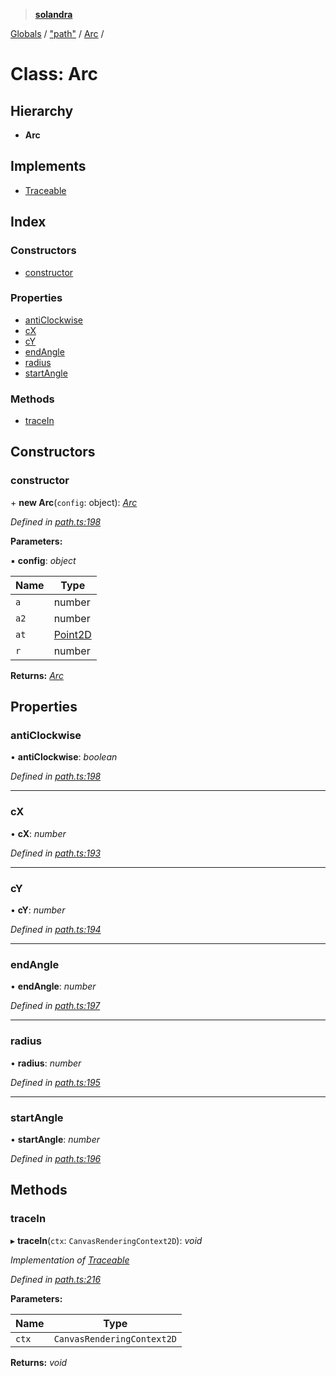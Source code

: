 > **[solandra](../README.md)**

[Globals](../globals.md) / ["path"](../modules/_path_.md) / [Arc](_path_.arc.md) /

# Class: Arc

## Hierarchy

* **Arc**

## Implements

* [Traceable](../interfaces/_path_.traceable.md)

## Index

### Constructors

* [constructor](_path_.arc.md#constructor)

### Properties

* [antiClockwise](_path_.arc.md#anticlockwise)
* [cX](_path_.arc.md#cx)
* [cY](_path_.arc.md#cy)
* [endAngle](_path_.arc.md#endangle)
* [radius](_path_.arc.md#radius)
* [startAngle](_path_.arc.md#startangle)

### Methods

* [traceIn](_path_.arc.md#tracein)

## Constructors

###  constructor

\+ **new Arc**(`config`: object): *[Arc](_path_.arc.md)*

*Defined in [path.ts:198](https://github.com/jamesporter/solandra/blob/c698086/src/lib/path.ts#L198)*

**Parameters:**

▪ **config**: *object*

Name | Type |
------ | ------ |
`a` | number |
`a2` | number |
`at` | [Point2D](../modules/_types_play_.md#point2d) |
`r` | number |

**Returns:** *[Arc](_path_.arc.md)*

## Properties

###  antiClockwise

• **antiClockwise**: *boolean*

*Defined in [path.ts:198](https://github.com/jamesporter/solandra/blob/c698086/src/lib/path.ts#L198)*

___

###  cX

• **cX**: *number*

*Defined in [path.ts:193](https://github.com/jamesporter/solandra/blob/c698086/src/lib/path.ts#L193)*

___

###  cY

• **cY**: *number*

*Defined in [path.ts:194](https://github.com/jamesporter/solandra/blob/c698086/src/lib/path.ts#L194)*

___

###  endAngle

• **endAngle**: *number*

*Defined in [path.ts:197](https://github.com/jamesporter/solandra/blob/c698086/src/lib/path.ts#L197)*

___

###  radius

• **radius**: *number*

*Defined in [path.ts:195](https://github.com/jamesporter/solandra/blob/c698086/src/lib/path.ts#L195)*

___

###  startAngle

• **startAngle**: *number*

*Defined in [path.ts:196](https://github.com/jamesporter/solandra/blob/c698086/src/lib/path.ts#L196)*

## Methods

###  traceIn

▸ **traceIn**(`ctx`: `CanvasRenderingContext2D`): *void*

*Implementation of [Traceable](../interfaces/_path_.traceable.md)*

*Defined in [path.ts:216](https://github.com/jamesporter/solandra/blob/c698086/src/lib/path.ts#L216)*

**Parameters:**

Name | Type |
------ | ------ |
`ctx` | `CanvasRenderingContext2D` |

**Returns:** *void*
